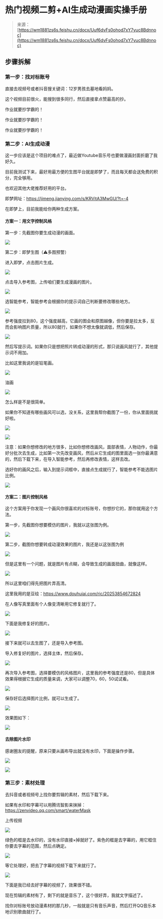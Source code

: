 # 热门视频二剪+AI生成动漫画实操手册

> 来源：[https://wm1881zs6s.feishu.cn/docx/Uuf6dvFs0ohod7xY7yuc8Bdnnoc](https://wm1881zs6s.feishu.cn/docx/Uuf6dvFs0ohod7xY7yuc8Bdnnoc)

## 步骤拆解

### 第一步：找对标账号

直接去视频号或者抖音搜关键词：12岁男孩去墓地看妈妈。

这个视频目前很火，能搜到很多同行，然后直接拿点赞最高的抄。

作业就要抄学霸的！

作业就要抄学霸的！

作业就要抄学霸的！

### 第二步：AI生成动漫

这一步应该是这个项目的难点了，最近做Youtube音乐号也要做漫画封面折磨了我好久。

目前我测试下来，最好用最方便的生图平台就是即梦了，而且每天都会送免费的积分，完全够用。

也欢迎其他大佬推荐好用的平台。

即梦网址：https://jimeng.jianying.com/s/KRVitA3MwGU/?t=-4

在即梦上，目前我能给你两种生成方案。

#### 方案一：用文字控制风格

第一步：先截图你要生成动漫的画面。

![](img/453d51fc86ad98eb699c95a920a61556.png)

第二步：即梦生图（⚠多图预警）

进入即梦，点击图片生成。

![](img/bfae990c10babc6e77394ad18433d4d1.png)

点击导入参考图，上传咱们要生成漫画的图片。

![](img/59e46810a277c588b446309a1769627e.png)

选智能参考，智能参考会根据你的提示词自己判断要修改哪些地方。

![](img/eb2109bfe30074699df042ccc3e8cd5d.png)

参考强度拉到80，这个强度越高，它画的图会和原图越像，但你要是拉太多，反而会影响图片质量，所以80就行，如果你不想太像就调低，然后保存。

![](img/18c22d45892c454c788c384d8321c51d.png)

然后写提示词。如果你只是想把照片转成动漫的形式，那只说画风就行了，其他提示词不用加。

比如这里我说的是铅笔画。

![](img/573cc17f22e0520e23b23885c5e3df11.png)

油画

![](img/af9e0acfa466e1bf9eb6e575daf61627.png)

怎么样是不是很简单。

如果你不知道有哪些画风可以选，没关系，这里我帮你截图了一份，你从里面挑就好啦。

![](img/f8d677b41c1f80be94cc44463df94935.png)

![](img/936e50e2cce206362913d34532660a41.png)

注意：如果你想修改的地方很多，比如你想修改画风，面部表情，人物动作，你最好分批次去生成，比如第一次先改变画风，然后从它生成的图里面选一张你最满意的，然后下载下来，在导入智能参考，然后再修改表情，这样去改。

选好你的画风之后，输入到提示词框中，直接点生成就行了，智能参考不能选图片比例。

![](img/1ba9ddcc542041fd10a1f12813479e01.png)

#### 方案二：图片控制风格

这个方案用于你发现一个画风你很喜欢的对标账号，你想抄它的，那你就用这个方法。

第一步，先截图你想要模仿的图片，我就以这张图为例。

![](img/937e7355e177222d57d87883a6c9e306.png)

第二步，截图你想要转成动漫效果的图片，我还是以这张图为例

![](img/6ebcc4abe37eefb8b97beafee044f775.png)

但是这里有一个问题，就是图片有点糊，会导致生成的画面扭曲，就像这样。

![](img/e953f1817e88e4ef9bef88973122bc5c.png)

所以这里咱们得先把图片弄高清。

这里我用的是豆绘：https://www.douhuiai.com/ric/20253854672824

在人像写真里面有个人像变清晰用它修复就行了。

![](img/fc0a5ec7a29989f1431a0df54a5bbaf2.png)

下面是我修复好的图片。

![](img/d5108dd0f76ef6c6409fa51c64ef7602.png)

接下来就可以去生图了，还是导入参考图。

导入修复好的图片，选择主体，然后保存。

![](img/89e0f6457645496615572e59fe3700e2.png)

再次导入参考图，选择要模仿的风格图片，这里我的参考强度还是80，但是具体效果得根据它生成的质量来调，大家可以调整70，60，50试试看。

![](img/4bf6e49fbe9a440125084984f3cbf8ef.png)

保存好后选择图片比例，就可以生成了。

![](img/9afe81bb0142186a73ac5338e9860edf.png)

效果图如下：

![](img/91ca53c4f42d6d16c43d1315b7f7658d.png)

#### 去除图片水印

感谢圈友的提醒，原来只要从画布导出就没有水印，下面是操作步骤。

![](img/8a236a5198fc9ef727b368ac39dd721e.png)

![](img/2a145d59ed5b6227e3d81f88484bce4e.png)

### 第三步：素材处理

去抖音或者视频号上找你要剪辑的素材，然后下载下来。

如果有水印和字幕可以用腾讯智影来抹掉：https://zenvideo.qq.com/smart/waterMask

上传视频

![](img/a8d3b61b3a8ff6574aa5b4ed1e6a9718.png)

绿色的框是去水印的，没有水印直接×掉就好了。紫色的框是去字幕的，用它框住你要去字幕的范围，然后点确定。

![](img/3d25617b5162fd8cc20ae180ef840839.png)

等它处理好，把去了字幕的视频下载下来就行了。

![](img/6921d0e9b9a58b76fea1496ad6672460.png)

下面是我已经去好字幕的视频了，效果很不错。

现在剪辑的素材有了，剩下的就是音乐了，这个很好弄，我就文字描述了。

找你对标账号放动漫素材的那几秒，一般就是只有音乐声音，然后打开QQ音乐本地识别歌曲就行了。